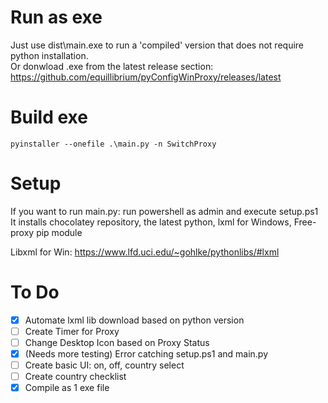 # Run as exe
Just use dist\main.exe to run a 'compiled' version that does not require python installation.  
Or donwload .exe from the latest release section: https://github.com/equillibrium/pyConfigWinProxy/releases/latest

# Build exe
    pyinstaller --onefile .\main.py -n SwitchProxy

# Setup
If you want to run main.py: run powershell as admin and execute setup.ps1
It installs chocolatey repository, the latest python, lxml for Windows, Free-proxy pip module

Libxml for Win:
https://www.lfd.uci.edu/~gohlke/pythonlibs/#lxml


# To Do 
- [x] Automate lxml lib download based on python version
- [ ] Create Timer for Proxy
- [ ] Change Desktop Icon based on Proxy Status
- [x] (Needs more testing) Error catching setup.ps1 and main.py
- [ ] Create basic UI: on, off, country select
- [ ] Create country checklist
- [x] Compile as 1 exe file
